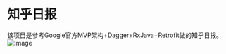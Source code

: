 # 知乎日报
该项目是参考Google官方MVP架构+Dagger+RxJava+Retrofit做的知乎日报。
![image](https://github.com/80330775/Zhihu/blob/master/Gif/device-2017-05-19-191422.gif)
